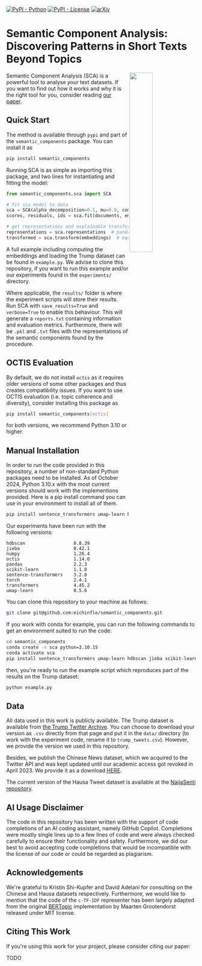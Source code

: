 [![PyPI - Python](https://img.shields.io/badge/python-v3.8+-blue.svg)]()
[![PyPI - License](https://img.shields.io/badge/license-MIT-green.svg)](https://github.com/mainlp/semantic_components/blob/main/LICENSE)
[![arXiv](https://img.shields.io/badge/arXiv-2203.05794-<COLOR>.svg)]()


# Semantic Component Analysis: Discovering Patterns in Short Texts Beyond Topics

<img src="images/tweet_decomposition.png" width="35%" height="35%" align="right" />

Semantic Component Analysis (SCA) is a powerful tool to analyse *your* text datasets. If you want to find out how it works and why it is the right tool for you, consider reading [our paper]("").

## Quick Start

The method is available through `pypi` and part of the `semantic_components` package. You can install it as

```bash
pip install semantic_components
```

Running SCA is as simple as importing this package, and two lines for instantiating and fitting the model:

```python
from semantic_components.sca import SCA

# fit sca model to data
sca = SCA(alpha_decomposition=0.1, mu=0.9, combine_overlap_threshold=0.5)
scores, residuals, ids = sca.fit(documents, embeddings)

# get representations and explainable transformations
representations = sca.representations  # pandas df
transformed = sca.transform(embeddings)  # equivalent to variable scores above
```

A full example including computing the embeddings and loading the Trump dataset can be found in `example.py`. We advise to clone this repository, if you want to run this example and/or our experiments found in the `experiments/` directory. 

Where applicable, the `results/` folder is where the experiment scripts will store their results. Run SCA with `save_results=True` and `verbose=True` to enable this behaviour. This will generate a `reports.txt` containing information and evaluation metrics. Furthermore, there will be `.pkl` and `.txt` files with the representations of the semantic components found by the procedure.

## OCTIS Evaluation

By default, we do not install `octis` as it requires older versions of some other packages and thus creates compatibility issues. If you want to 
use OCTIS evaluation (i.e. topic coherence and diversity), consider installing this package as
```bash
pip install semantic_components[octis]
```
for both versions, we recommend Python 3.10 or higher.

## Manual Installation

In order to run the code provided in this repository, a number of non-standard Python packages need to be installed. As of October 2024, Python 3.10.x with the most current versions should work with the implementions provided. Here is a pip install command you can use in your environment to install all of them.
```bash
pip install sentence_transformers umap-learn hdbscan jieba scikit-learn pandas octis
```

Our experiments have been run with the following versions:

```
hdbscan                  0.8.39
jieba                    0.42.1
numpy                    1.26.4
octis                    1.14.0
pandas                   2.2.3
scikit-learn             1.1.0
sentence-transformers    3.2.0
torch                    2.4.1
transformers             4.45.2
umap-learn               0.5.6
```
You can clone this repository to your machine as follows:
```bash
git clone git@github.com:eichinflo/semantic_components.git
```

If you work with conda for example, you can run the following commands to get an environment suited to run the code:

```bash
cd semantic_components
conda create -n sca python=3.10.15
conda activate sca
pip install sentence_transformers umap-learn hdbscan jieba scikit-learn pandas octis
```
then, you're ready to run the example script which reproduces part of the results on the Trump dataset:
```bash
python example.py
```

## Data

All data used in this work is publicly available. The Trump dataset is available from [the Trump Twitter Archive](https://www.thetrumparchive.com/). You can choose to download your version as `.csv` directly from that page and put it in the `data/`
directory (to work with the experiment code, rename it to `trump_tweets.csv`). However, we provide the version we used in this repository. 

Besides, we publish the Chinese News dataset, which we acquired to the Twitter API and was kept updated until our academic access got revoked in April 2023. We provide it as a download [HERE](https://drive.google.com/drive/folders/19H4gjnXGviXZUS8prv3l1WngGKwOpCMP?usp=sharing).

The current version of the Hausa Tweet dataset is available at the [NaijaSenti repository](https://github.com/hausanlp/NaijaSenti/blob/main/sections/unlabeled_twitter_corpus.md).

## AI Usage Disclaimer

The code in this repository has been written with the support of code completions of an AI coding assistant, namely GitHub Copilot. Completions were mostly single lines up to a few lines of code and were always checked carefully to ensure their functionality and safety. Furthermore, we did our best to avoid accepting code completions that would be incompatible with the license of our code or could be regarded as plagiarism.


## Acknowledgements

We're grateful to Kristin Shi-Kupfer and David Adelani for consulting on the Chinese and Hausa datasets respectively. Furthermore, we would like to mention that the code of the `c-TF-IDF` representer has been largely adapted from the original [BERTopic](https://github.com/MaartenGr/BERTopic) implementation by 
Maarten Grootendorst released under MIT license. 

## Citing This Work

If you're using this work for your project, please consider citing our paper:

TODO
